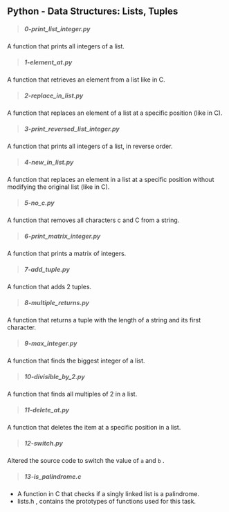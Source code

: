 ## Python - Data Structures: Lists, Tuples

> ##### 0-print_list_integer.py
A function that prints all integers of a list.

> ##### 1-element_at.py
A function that retrieves an element from a list like in C.

> ##### 2-replace_in_list.py
A function that replaces an element of a list at a specific position (like in C).

> ##### 3-print_reversed_list_integer.py
A function that prints all integers of a list, in reverse order.

> ##### 4-new_in_list.py
A function that replaces an element in a list at a specific position without
 modifying the original list (like in C).

> ##### 5-no_c.py
A function that removes all characters c and C from a string.

> ##### 6-print_matrix_integer.py
A function that prints a matrix of integers.

> ##### 7-add_tuple.py
A function that adds 2 tuples.

> ##### 8-multiple_returns.py
A function that returns a tuple with the length of a string and its first
 character.

> ##### 9-max_integer.py
A function that finds the biggest integer of a list.

> ##### 10-divisible_by_2.py
A function that finds all multiples of 2 in a list.

> ##### 11-delete_at.py
A function that deletes the item at a specific position in a list.

> ##### 12-switch.py
Altered the source code to switch the value of `a` and `b` .

> ##### 13-is_palindrome.c
 - A function in C that checks if a singly linked list is a palindrome.
 - lists.h , contains the prototypes of functions used for this task.
